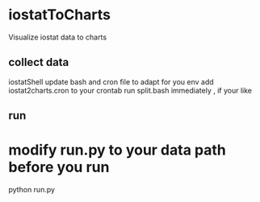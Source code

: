 # iostatToCharts

Visualize iostat data to charts

## collect data
iostatShell
update bash and cron file to adapt for you env
add  iostat2charts.cron to your crontab
run split.bash immediately , if your like

## run
# modify run.py to your data path before you run
python run.py


